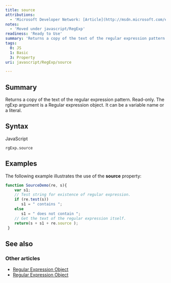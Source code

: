```yaml
---
title: source
attributions:
  - 'Microsoft Developer Network: [Article](http://msdn.microsoft.com/en-us/library/ie/fkd8dws9(v=vs.94).aspx)'
notes:
  - 'Moved under javascript/RegExp'
readiness: 'Ready to Use'
summary: 'Returns a copy of the text of the regular expression pattern. Read-only. The rgExp argument is a Regular expression object. It can be a variable name or a literal.'
tags:
  0: JS
  1: Basic
  3: Property
uri: javascript/RegExp/source

---
```

## Summary

Returns a copy of the text of the regular expression pattern. Read-only. The rgExp argument is a Regular expression object. It can be a variable name or a literal.

## Syntax

<span class="language">JavaScript</span>

    rgExp.source

## Examples

The following example illustrates the use of the **source** property:

``` js
function SourceDemo(re, s){
    var s1;
    // Test string for existence of regular expression.
    if (re.test(s))
       s1 = " contains ";
    else
       s1 = " does not contain ";
    // Get the text of the regular expression itself.
    return(s + s1 + re.source );
 }
```

## See also

### Other articles

-   [Regular Expression Object](/javascript/regular_expression)
-   [Regular Expression Object](/javascript/regular_expression)

